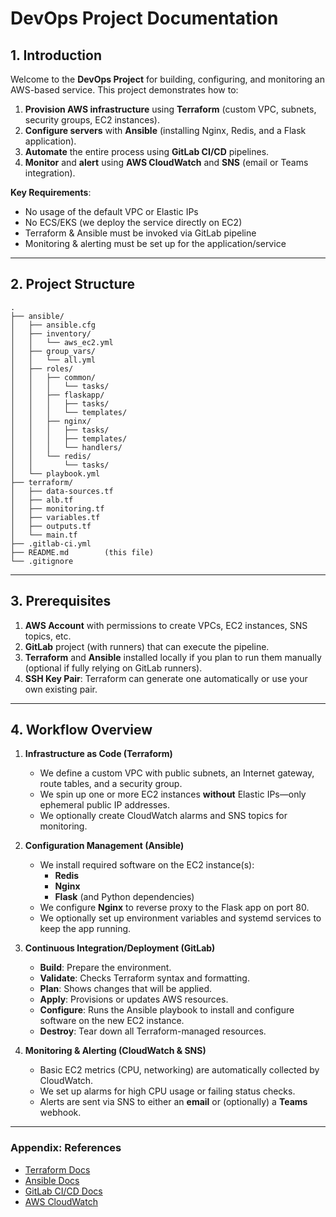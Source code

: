 # DevOps Project Documentation

## 1. Introduction

Welcome to the **DevOps Project** for building, configuring, and monitoring an AWS-based service. This project demonstrates how to:

1. **Provision AWS infrastructure** using **Terraform** (custom VPC, subnets, security groups, EC2 instances).
2. **Configure servers** with **Ansible** (installing Nginx, Redis, and a Flask application).
3. **Automate** the entire process using **GitLab CI/CD** pipelines.
4. **Monitor** and **alert** using **AWS CloudWatch** and **SNS** (email or Teams integration).

**Key Requirements**:

- No usage of the default VPC or Elastic IPs
- No ECS/EKS (we deploy the service directly on EC2)
- Terraform & Ansible must be invoked via GitLab pipeline
- Monitoring & alerting must be set up for the application/service

---

## 2. Project Structure

```
.
├── ansible/
│   ├── ansible.cfg
│   ├── inventory/
│   │   └── aws_ec2.yml
│   ├── group_vars/
│   │   └── all.yml
│   ├── roles/
│   │   ├── common/
│   │   │   └── tasks/
│   │   ├── flaskapp/
│   │   │   ├── tasks/
│   │   │   └── templates/
│   │   ├── nginx/
│   │   │   ├── tasks/
│   │   │   ├── templates/
│   │   │   └── handlers/
│   │   └── redis/
│   │       └── tasks/
│   └── playbook.yml
├── terraform/
│   ├── data-sources.tf
│   ├── alb.tf
│   ├── monitoring.tf
│   ├── variables.tf
│   ├── outputs.tf
│   └── main.tf
├── .gitlab-ci.yml
├── README.md        (this file)
└── .gitignore
```

---

## 3. Prerequisites

1. **AWS Account** with permissions to create VPCs, EC2 instances, SNS topics, etc.
2. **GitLab** project (with runners) that can execute the pipeline.
3. **Terraform** and **Ansible** installed locally if you plan to run them manually (optional if fully relying on GitLab runners).
4. **SSH Key Pair**: Terraform can generate one automatically or use your own existing pair.

---

## 4. Workflow Overview

1. **Infrastructure as Code (Terraform)**

   - We define a custom VPC with public subnets, an Internet gateway, route tables, and a security group.
   - We spin up one or more EC2 instances **without** Elastic IPs—only ephemeral public IP addresses.
   - We optionally create CloudWatch alarms and SNS topics for monitoring.

2. **Configuration Management (Ansible)**

   - We install required software on the EC2 instance(s):
     - **Redis**
     - **Nginx**
     - **Flask** (and Python dependencies)
   - We configure **Nginx** to reverse proxy to the Flask app on port 80.
   - We optionally set up environment variables and systemd services to keep the app running.

3. **Continuous Integration/Deployment (GitLab)**

   - **Build**: Prepare the environment.
   - **Validate**: Checks Terraform syntax and formatting.
   - **Plan**: Shows changes that will be applied.
   - **Apply**: Provisions or updates AWS resources.
   - **Configure**: Runs the Ansible playbook to install and configure software on the new EC2 instance.
   - **Destroy**: Tear down all Terraform-managed resources.

4. **Monitoring & Alerting (CloudWatch & SNS)**

   - Basic EC2 metrics (CPU, networking) are automatically collected by CloudWatch.
   - We set up alarms for high CPU usage or failing status checks.
   - Alerts are sent via SNS to either an **email** or (optionally) a **Teams** webhook.

---

### Appendix: References

- [Terraform Docs](https://developer.hashicorp.com/terraform/docs)
- [Ansible Docs](https://docs.ansible.com/)
- [GitLab CI/CD Docs](https://docs.gitlab.com/ee/ci/)
- [AWS CloudWatch](https://docs.aws.amazon.com/cloudwatch/)
